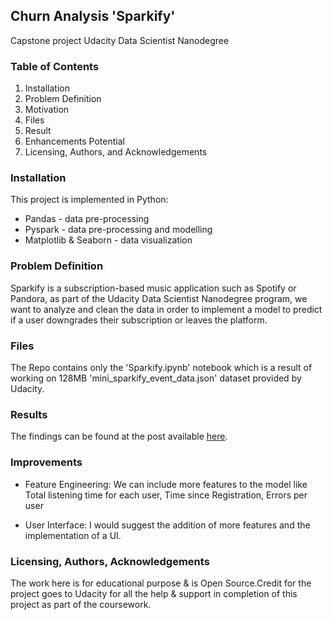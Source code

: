 ## Churn Analysis 'Sparkify'
Capstone project Udacity Data Scientist Nanodegree

### Table of Contents
1. Installation
2. Problem Definition
3. Motivation
4. Files
5. Result
6. Enhancements Potential
7. Licensing, Authors, and Acknowledgements

### Installation
This project is implemented in Python:
  - Pandas - data pre-processing
  - Pyspark - data pre-processing and modelling 
  - Matplotlib & Seaborn - data visualization

### Problem Definition
Sparkify is a subscription-based music application such as Spotify or Pandora, as part of the Udacity Data Scientist Nanodegree program, we want to analyze and clean the data in order to implement a model to predict if a user downgrades their subscription or leaves the platform.

### Files
The Repo contains only the 'Sparkify.ipynb' notebook which is a result of working on 128MB 'mini_sparkify_event_data.json' dataset provided by Udacity.

### Results
The findings can be found at the post available [here](https://medium.com/@scabrujas/predicting-users-churn-on-sparkify-804c4e4a74a).

### Improvements

- Feature Engineering: We can include more features to the model like Total listening time for each user, Time since Registration, Errors per user

- User Interface: I would suggest the addition of more features and the implementation of a UI.

 ### Licensing, Authors, Acknowledgements
 
The work here is for educational purpose & is Open Source.Credit for the project goes to Udacity for all the help & support in completion of this project as part of the coursework.
